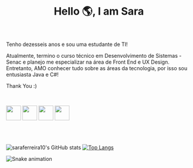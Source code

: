 

<h1 align="center">Hello 🌎, I am Sara</h1>

<br><br>
Tenho dezesseis anos e sou uma estudante de TI!

Atualmente, termino o curso técnico em Desenvolvimento de Sistemas - Senac e planejo me especializar na área de Front End e UX Design. Entretanto, AMO conhecer tudo sobre as áreas da tecnologia, por isso sou entusiasta Java e C#! 

Thank You :)

<br/>

<img src="https://cdn.jsdelivr.net/gh/devicons/devicon/icons/mysql/mysql-original.svg" width="40" height="40"/>  <img src="https://cdn.jsdelivr.net/gh/devicons/devicon/icons/html5/html5-original.svg" width="40" height="40"/>  <img src="https://cdn.jsdelivr.net/gh/devicons/devicon/icons/css3/css3-original.svg" width="40" height="40"/> <img src="https://cdn.jsdelivr.net/gh/devicons/devicon/icons/java/java-original.svg" width="40" height="40"/>

<br/><br/>

  
![saraferreira10's GitHub stats](https://github-readme-stats.vercel.app/api?username=saraferreira10&show_icons=true&theme=radical)
[![Top Langs](https://github-readme-stats.vercel.app/api/top-langs/?username=saraferreira10&layout=compact)](https://github.com/anuraghazra/github-readme-stats)

![Snake animation](https://github.com/saraferreira10/saraferreira10/blob/output/github-contribution-grid-snake.svg)
